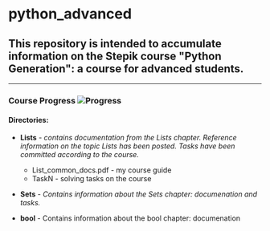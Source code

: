 # python_advanced
## This repository is intended to accumulate information on the Stepik course "Python Generation": a course for advanced students. 
--------------------------------------------------------------------------------------------------------------
### Course Progress  ![Progress](https://progress-bar.dev/38)

#### Directories:
- __Lists__ - _contains documentation from the Lists chapter. Reference information on the topic Lists has been posted. Tasks have been committed according to the course._
    - List_common_docs.pdf - my course guide
    - TaskN - solving tasks on the course

- __Sets__ - _Contains information about the Sets chapter: documenation and tasks._

- __bool__ - Contains information about the bool chapter: documenation



